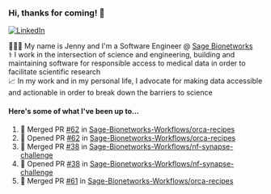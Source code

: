 ### Hi, thanks for coming! 👋
[![LinkedIn](https://img.shields.io/badge/-Jenny_V._Medina-0A66C2?style=flat-square?&logo=LinkedIn&logoColor=white)](https://www.linkedin.com/in/jenny-v-medina-a53a0332/)

👩🏻‍💻 My name is Jenny and I'm a Software Engineer @ [Sage Bionetworks](https://sagebionetworks.org/)\
⚕️ I work in the intersection of science and engineering, building and maintaining software for responsible access to medical data in order to facilitate scientific research\
📈 In my work and in my personal life, I advocate for making data accessible and actionable in order to break down the barriers to science

#### Here's some of what I've been up to...

<!--START_SECTION:activity-->
1. 🎉 Merged PR [#62](https://github.com/Sage-Bionetworks-Workflows/orca-recipes/pull/62) in [Sage-Bionetworks-Workflows/orca-recipes](https://github.com/Sage-Bionetworks-Workflows/orca-recipes)
2. 💪 Opened PR [#62](https://github.com/Sage-Bionetworks-Workflows/orca-recipes/pull/62) in [Sage-Bionetworks-Workflows/orca-recipes](https://github.com/Sage-Bionetworks-Workflows/orca-recipes)
3. 🎉 Merged PR [#38](https://github.com/Sage-Bionetworks-Workflows/nf-synapse-challenge/pull/38) in [Sage-Bionetworks-Workflows/nf-synapse-challenge](https://github.com/Sage-Bionetworks-Workflows/nf-synapse-challenge)
4. 💪 Opened PR [#38](https://github.com/Sage-Bionetworks-Workflows/nf-synapse-challenge/pull/38) in [Sage-Bionetworks-Workflows/nf-synapse-challenge](https://github.com/Sage-Bionetworks-Workflows/nf-synapse-challenge)
5. 🎉 Merged PR [#61](https://github.com/Sage-Bionetworks-Workflows/orca-recipes/pull/61) in [Sage-Bionetworks-Workflows/orca-recipes](https://github.com/Sage-Bionetworks-Workflows/orca-recipes)
<!--END_SECTION:activity-->
